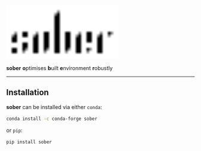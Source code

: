 <picture>
    <source media="(prefers-color-scheme: dark)" srcset="doc/source/logo/sober_logo_white.svg">
    <source media="(prefers-color-scheme: light)" srcset="doc/source/logo/sober_logo_black.svg">
    <img alt="sober logo" src="doc/source/logo/sober_logo_black.svg" width="300">
</picture>

**sober** **o**ptimises **b**uilt **e**nvironment **r**obustly

---

## Installation

**sober** can be installed via either `conda`:

```zsh
conda install -c conda-forge sober
```

or `pip`:

```zsh
pip install sober
```
